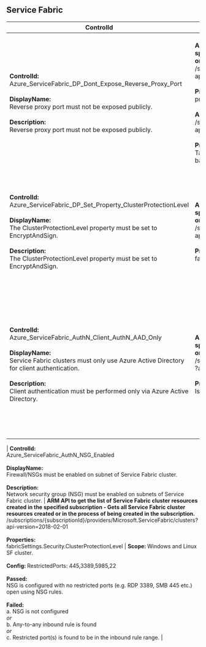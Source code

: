 ## Service Fabric

| ControlId | Dependent Azure API(s) and Properties | Control spec |
|-----------|-------------------------------------|------------------|
| <b>ControlId:</b><br> Azure_ServiceFabric_DP_Dont_Expose_Reverse_Proxy_Port <br><br><b>DisplayName:</b><br>Reverse proxy port must not be exposed publicly. <br><br><b>Description: </b><br> Reverse proxy port must not be exposed publicly.| <b> ARM API to get the list of Service Fabric cluster resources created in the specified subscription - Gets all Service Fabric cluster resources created or in the process of being created in the subscription. </b> <br> /subscriptions/{subscriptionId}/providers/Microsoft.ServiceFabric/clusters?<br>api-version=2018-02-01<br><br><b>Properties:</b><br> properties.nodeTypes[\*].reverseProxyEndpointPort <br> <br> <b> ARM API to get all the load balancers in a subscription. </b> /subscriptions/{subscriptionId}/providers/Microsoft.Network/loadBalancers? <br> api-version=2019-12-01 <br><br><b>Properties:</b><br> Tags <br> backendAddressPools[].properties. backendIPConfigurations[].id | <b>Scope: </b> Applies to all Azure Service Fabric.<br><br><b>Config: </b> NA<br><br> <b>Passed: </b><br>Reverse proxy endpoints ports list is empty. <br><br> <b>Failed: </b><br>Reverse proxy endpoints ports found and ports are opened using public load balancer on SF.|
| <b>ControlId:</b><br>Azure_ServiceFabric_DP_Set_Property_ClusterProtectionLevel<br><br><b>DisplayName:</b><br> The ClusterProtectionLevel property must be set to EncryptAndSign. <br><br><b>Description: </b><br> The ClusterProtectionLevel property must be set to EncryptAndSign. | <b> ARM API to get the list of Service Fabric cluster resources created in the specified subscription - Gets all Service Fabric cluster resources created or in the process of being created in the subscription. </b> <br> /subscriptions/{subscriptionId}/providers/Microsoft.ServiceFabric/clusters? <br> api-version=2018-02-01 <br><br><b>Properties:</b><br> fabricSettings.Security.ClusterProtectionLevel | <b>Scope: </b> Applies to all Azure Service Fabric.<br><br><b>Config: </b> NA<br><br> <b>Passed: </b><br> Cluster protection level is set to "EncryptAndSign". <br><br> <b>Failed: </b><br> Cluster protection level is not set to "EncryptAndSign". |
| <b>ControlId:</b><br>Azure_ServiceFabric_AuthN_Client_AuthN_AAD_Only<br><br><b>DisplayName:</b><br> Service Fabric clusters must only use Azure Active Directory for client authentication. <br><br><b>Description: </b><br> Client authentication must be performed only via Azure Active Directory. | <b> ARM API to get the list of Service Fabric cluster resources created in the specified subscription - Gets all Service Fabric cluster resources created or in the process of being created in the subscription. </b> <br> /subscriptions/{subscriptionId}/providers/Microsoft.ServiceFabric/clusters<br>?api-version=2018-02-01 <br><br><b>Properties:</b><br> IsAADEnabled, certDetails | <b>Scope: </b> Applies to all Azure Service Fabric.<br><br><b>Config: </b> NA<br><br> <b>Passed: </b><br> AAD auth is enabled on SF cluster management endpoint. <br><br> <b>Failed: </b><br> AAD auth is not enabled on SF cluster management endpoint. |


| <b>ControlId:</b><br>Azure_ServiceFabric_AuthN_NSG_Enabled<br><br><b>DisplayName:</b><br> Firewall/NSGs must be enabled on subnet of Service Fabric cluster. <br><br><b>Description: </b><br> Network security group (NSG) must be enabled on subnets of Service Fabric cluster. | <b> ARM API to get the list of Service Fabric cluster resources created in the specified subscription - Gets all Service Fabric cluster resources created or in the process of being created in the subscription. </b> <br> /subscriptions/{subscriptionId}/providers/Microsoft.ServiceFabric/clusters? <br> api-version=2018-02-01 <br><br><b>Properties:</b><br> fabricSettings.Security.ClusterProtectionLevel | <b>Scope: </b> Windows and Linux SF cluster.<br><br><b>Config: </b> RestrictedPorts: 445,3389,5985,22<br><br> <b>Passed: </b><br> NSG is configured with no restricted ports (e.g. RDP 3389, SMB 445 etc.) open using NSG rules. <br><br> <b>Failed: </b><br> a. NSG is not configured <br> *or* <br>b. Any-to-any inbound rule is found <br> *or* <br> c. Restricted port(s) is found to be in the inbound rule range. |